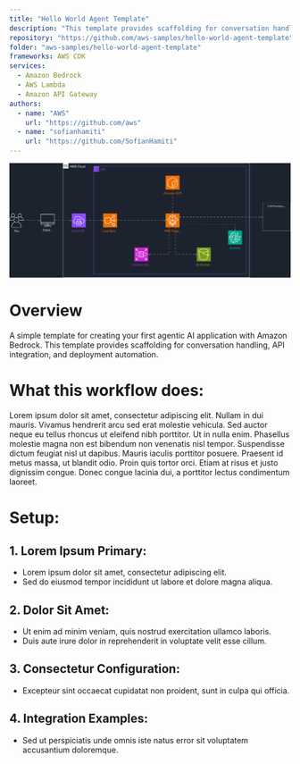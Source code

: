 ```yaml
---
title: "Hello World Agent Template"
description: "This template provides scaffolding for conversation handling, API integration, and deployment automation."
repository: "https://github.com/aws-samples/hello-world-agent-template"
folder: "aws-samples/hello-world-agent-template"
frameworks: AWS CDK
services:
  - Amazon Bedrock
  - AWS Lambda
  - Amazon API Gateway
authors:
  - name: "AWS"
    url: "https://github.com/aws"
  - name: "sofianhamiti"
    url: "https://github.com/SofianHamiti"
---
```


![Architecture Diagram](./architecture.svg)

# Overview
A simple template for creating your first agentic AI application with Amazon Bedrock. This template provides scaffolding for conversation handling, API integration, and deployment automation.

# What this workflow does:
Lorem ipsum dolor sit amet, consectetur adipiscing elit. Nullam in dui mauris. Vivamus hendrerit arcu sed erat molestie vehicula. Sed auctor neque eu tellus rhoncus ut eleifend nibh porttitor. Ut in nulla enim. Phasellus molestie magna non est bibendum non venenatis nisl tempor. Suspendisse dictum feugiat nisl ut dapibus. Mauris iaculis porttitor posuere. Praesent id metus massa, ut blandit odio. Proin quis tortor orci. Etiam at risus et justo dignissim congue. Donec congue lacinia dui, a porttitor lectus condimentum laoreet.

# Setup:
## 1. Lorem Ipsum Primary:
- Lorem ipsum dolor sit amet, consectetur adipiscing elit.
- Sed do eiusmod tempor incididunt ut labore et dolore magna aliqua.

## 2. Dolor Sit Amet:
- Ut enim ad minim veniam, quis nostrud exercitation ullamco laboris.
- Duis aute irure dolor in reprehenderit in voluptate velit esse cillum.

## 3. Consectetur Configuration:
- Excepteur sint occaecat cupidatat non proident, sunt in culpa qui officia.

## 4. Integration Examples:
- Sed ut perspiciatis unde omnis iste natus error sit voluptatem accusantium doloremque.
